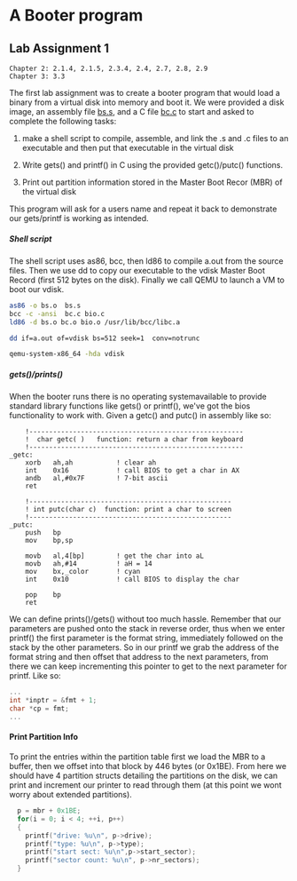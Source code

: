 A Booter program
======================

## Lab Assignment 1

```
Chapter 2: 2.1.4, 2.1.5, 2.3.4, 2.4, 2.7, 2.8, 2.9
Chapter 3: 3.3
```

The first lab assignment was to create a booter program that would load a binary from a virtual disk into memory and boot it. We were provided a disk image, an assembly file [bs.s](start/bs.s), and a C file [bc.c](start/bc.c) to start and asked to complete the following tasks:

1. make a shell script to compile, assemble, and link the .s and .c files to an executable and then put that executable in the virtual disk

2. Write gets() and printf() in C using the provided getc()/putc() functions.

3. Print out partition information stored in the Master Boot Recor (MBR) of the virtual disk

This program will ask for a users name and repeat it back to demonstrate our gets/printf is working as intended.


##### Shell script
The shell script uses as86, bcc, then ld86 to compile a.out from the source files. Then we use dd to copy our executable to the vdisk Master Boot Record (first 512 bytes on the disk). Finally we call QEMU to launch a VM to boot our vdisk.

``` bash
as86 -o bs.o  bs.s
bcc -c -ansi  bc.c bio.c
ld86 -d bs.o bc.o bio.o /usr/lib/bcc/libc.a

dd if=a.out of=vdisk bs=512 seek=1  conv=notrunc

qemu-system-x86_64 -hda vdisk

```

##### gets()/prints()
When the booter runs there is no operating systemavailable to provide standard library functions like gets() or printf(), we've got the bios functionality to work with. Given a getc() and putc() in assembly like so:

``` mipsasm
    !------------------------------------------------------
    !  char getc( )   function: return a char from keyboard
    !------------------------------------------------------
_getc:
    xorb   ah,ah           ! clear ah
    int    0x16            ! call BIOS to get a char in AX
    andb   al,#0x7F        ! 7-bit ascii
    ret

    !---------------------------------------------------
    ! int putc(char c)  function: print a char to screen
    !---------------------------------------------------
_putc:
    push   bp
    mov    bp,sp

    movb   al,4[bp]        ! get the char into aL
    movb   ah,#14          ! aH = 14
    mov    bx,_color       ! cyan
    int    0x10            ! call BIOS to display the char

    pop    bp
    ret
```
We can define prints()/gets() without too much hassle. Remember that our parameters are pushed onto the stack in reverse order, thus when we enter printf() the first parameter is the format string, immediately followed on the stack by the other parameters. So in our printf we grab the address of the format string and then offset that address to the next parameters, from there we can keep incrementing this pointer to get to the next parameter for printf. Like so:

``` C
...
int *inptr = &fmt + 1;
char *cp = fmt;
...
```

#### Print Partition Info
To print the entries within the partition table first we load the MBR to a buffer, then we offset into that block by 446 bytes (or 0x1BE). From here we should have 4 partition structs detailing the partitions on the disk, we can print and increment our printer to read through them (at this point we wont worry about extended partitions).

``` C
  p = mbr + 0x1BE;
  for(i = 0; i < 4; ++i, p++)
  {
    printf("drive: %u\n", p->drive);
    printf("type: %u\n", p->type);
    printf("start sect: %u\n",p->start_sector);
    printf("sector count: %u\n", p->nr_sectors);
  }
```